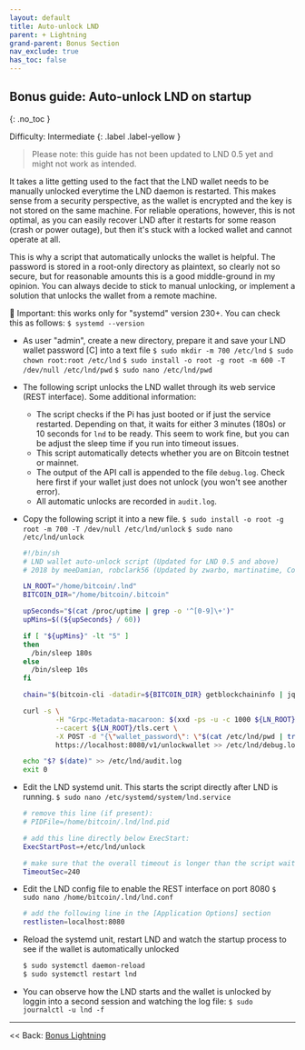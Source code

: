 ```yaml
---
layout: default
title: Auto-unlock LND
parent: + Lightning
grand-parent: Bonus Section
nav_exclude: true
has_toc: false
---
```

## Bonus guide: Auto-unlock LND on startup
{: .no_toc }

Difficulty: Intermediate
{: .label .label-yellow }

> Please note: this guide has not been updated to LND 0.5 yet and might not work as intended.

It takes a litte getting used to the fact that the LND wallet needs  to be manually unlocked everytime the LND daemon is restarted. This  makes sense from a security perspective, as the wallet is encrypted and  the key is not stored on the same machine. For reliable operations,  however, this is not optimal, as you can easily recover LND after it  restarts for some reason (crash or power outage), but then it's stuck  with a locked wallet and cannot operate at all.

This is why a script that automatically unlocks the wallet is  helpful. The password is stored in a root-only directory as plaintext,  so clearly not so secure, but for reasonable amounts this is a good  middle-ground in my opinion. You can always decide to stick to manual  unlocking, or implement a solution that unlocks the wallet from a remote  machine.

🚨 Important: this works only for "systemd" version 230+. You can check this as follows:
`$ systemd --version`


* As user "admin", create a new directory, prepare it and save your LND wallet password [C] into a text file
  `$ sudo mkdir -m 700 /etc/lnd`
  `$ sudo chown root:root /etc/lnd`
  `$ sudo install -o root -g root -m 600 -T /dev/null /etc/lnd/pwd`
  `$ sudo nano /etc/lnd/pwd`

* The following script unlocks the LND wallet through its web service (REST interface). Some additional information:
  * The script checks if the Pi has just booted or if just the service restarted. Depending on that, it waits for either 3 minutes (180s) or 10 seconds for `lnd` to be ready. This seem to work fine, but you can be adjust the sleep time if you run into timeout issues.
  * This script automatically detects whether you are on Bitcoin testnet or mainnet.
  * The output of the API call is appended to the file `debug.log`. Check here first if your wallet just does not unlock (you won't see another error).
  * All automatic unlocks are recorded in `audit.log`.

* Copy the following script it into a new file.
 `$ sudo install -o root -g root -m 700 -T /dev/null /etc/lnd/unlock`
 `$ sudo nano /etc/lnd/unlock`

  ```bash
  #!/bin/sh
  # LND wallet auto-unlock script (Updated for LND 0.5 and above)
  # 2018 by meeDamian, robclark56 (Updated by zwarbo, martinatime, CodingMuziekwijk)

  LN_ROOT="/home/bitcoin/.lnd"
  BITCOIN_DIR="/home/bitcoin/.bitcoin"

  upSeconds="$(cat /proc/uptime | grep -o '^[0-9]\+')"
  upMins=$((${upSeconds} / 60))

  if [ "${upMins}" -lt "5" ]
  then
    /bin/sleep 180s
  else
    /bin/sleep 10s
  fi

  chain="$(bitcoin-cli -datadir=${BITCOIN_DIR} getblockchaininfo | jq -r '.chain')"

  curl -s \
          -H "Grpc-Metadata-macaroon: $(xxd -ps -u -c 1000 ${LN_ROOT}/data/chain/bitcoin/${chain}net/admin.macaroon))" \
          --cacert ${LN_ROOT}/tls.cert \
          -X POST -d "{\"wallet_password\": \"$(cat /etc/lnd/pwd | tr -d '\n' | base64 -w0)\"}" \
          https://localhost:8080/v1/unlockwallet >> /etc/lnd/debug.log 2>&1

  echo "$? $(date)" >> /etc/lnd/audit.log
  exit 0
  ```

* Edit the LND systemd unit. This starts the script directly after LND is running.
  `$ sudo nano /etc/systemd/system/lnd.service `

  ```bash
  # remove this line (if present):
  # PIDFile=/home/bitcoin/.lnd/lnd.pid

  # add this line directly below ExecStart:
  ExecStartPost=+/etc/lnd/unlock

  # make sure that the overall timeout is longer than the script wait time, eg. 240s
  TimeoutSec=240
  ```

* Edit the LND config file to enable the REST interface on port 8080
  `$ sudo nano /home/bitcoin/.lnd/lnd.conf`

  ```bash
  # add the following line in the [Application Options] section
  restlisten=localhost:8080
  ```

* Reload the systemd unit, restart LND and watch the startup process to see if the wallet is automatically unlocked

  ```bash
  $ sudo systemctl daemon-reload
  $ sudo systemctl restart lnd
  ```

* You can observe how the LND starts and the wallet is unlocked by loggin into a second session and watching the log file:
  `$ sudo journalctl -u lnd -f`

------

<< Back: [Bonus Lightning](bonus-lightning.md)
